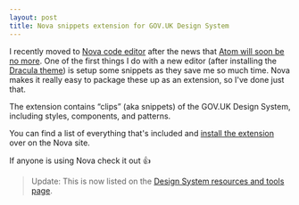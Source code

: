 ```yaml
---
layout: post
title: Nova snippets extension for GOV.UK Design System
---
```


I recently moved to [Nova code editor](https://nova.app/) after the news that [Atom will soon be no more](https://github.blog/2022-06-08-sunsetting-atom/). One of the first things I do with a new editor (after installing the [Dracula theme](https://draculatheme.com/)) is setup some snippets as they save me so much time. Nova makes it really easy to package these up as an extension, so I've done just that.

The extension contains “clips” (aka snippets) of the GOV.UK Design System, including styles, components, and patterns.

You can find a list of everything that's included and [install the extension](https://extensions.panic.com/extensions/ca/ca.GOVUKDesignSystemSnippets/) over on the Nova site.

If anyone is using Nova check it out 👍

> Update: This is now listed on the [Design System resources and tools page](https://design-system.service.gov.uk/community/resources-and-tools/#write-code).